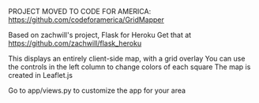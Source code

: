 
PROJECT MOVED TO CODE FOR AMERICA: https://github.com/codeforamerica/GridMapper

Based on zachwill's project, Flask for Heroku
Get that at https://github.com/zachwill/flask_heroku

This displays an entirely client-side map, with a grid overlay
You can use the controls in the left column to change colors of each square
The map is created in Leaflet.js

Go to app/views.py to customize the app for your area
